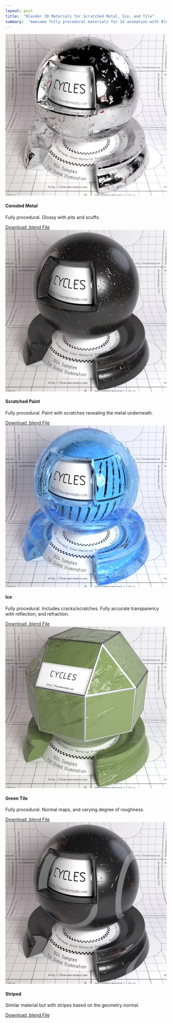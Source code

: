 ```yaml
---
layout: post
title:  "Blender 3D Materials for Scratched Metal, Ice, and Tile"
summary:  "Awesome fully procedural materials for 3d animation with Blender"
---
```


<div class="card-columns">
  <div class="card">
    <img class="card-img-top" src="/images/mat_metal.jpg" alt="Metal Material" />
    <div class="card-body">
      <h4 class="card-title">Coroded Metal</h4>
      <p class="card-text">Fully procedural. Glossy with pits and scuffs.</p>
      <a href="/dl/mat_metal.blend" class="card-link">Download .blend File</a>
    </div>
  </div>

  <div class="card">
    <img class="card-img-top" src="/images/mat_scratch.jpg" alt="Scratched Metal Material">
    <div class="card-body">
      <h4 class="card-title">Scratched Paint</h4>
      <p class="card-text">Fully procedural. Paint with scratches revealing the metal underneath.</p>
      <a href="/dl/mat_scratch.blend" class="card-link">Download .blend File</a>
    </div>
  </div>

  <div class="card">
    <img class="card-img-top" src="/images/mat_ice.jpg" alt="Ice Material">
    <div class="card-body">
      <h4 class="card-title">Ice</h4>
      <p class="card-text">
        Fully procedural. Includes cracks/scratches. Fully accurate transparency with reflection, and refraction.
      </p>
      <a href="/dl/mat_ice.blend" class="card-link">Download .blend File</a>
    </div>
  </div>
  
  <div class="card">
    <img class="card-img-top" src="/images/mat_slate.jpg" alt="Tile Material">
    <div class="card-body">
      <h4 class="card-title">Green Tile</h4>
      <p class="card-text">
        Fully procedural. Normal maps, and varying degree of roughness.
      </p>
      <a href="/dl/mat_slate.blend" class="card-link">Download .blend File</a>
    </div>
  </div>

  <div class="card">
    <img class="card-img-top" src="/images/mat_striped.jpg" alt="Striped Material">
    <div class="card-body">
      <h4 class="card-title">Striped</h4>
      <p class="card-text">
        Similar material but with stripes based on the geometry normal.
      </p>
      <a href="/dl/mat_striped.blend" class="card-link">Download .blend File</a>
    </div>
  </div>
</div>
